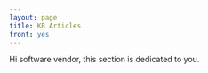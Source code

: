 ```yaml
---
layout: page
title: KB Articles
front: yes
---
```


Hi software vendor, this section is dedicated to you.
